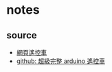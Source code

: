 # notes

## source
- [網頁遙控車](https://www.newtalent.tw/html-main/friends/article/content.html?aId=136&_timestamp=1721804433183)
- [github: 超級完整 arduino 遙控車](https://github.com/lacour-vincent/wifi-car-esp8266/tree/master)